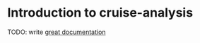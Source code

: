 # Introduction to cruise-analysis

TODO: write [great documentation](http://jacobian.org/writing/what-to-write/)
